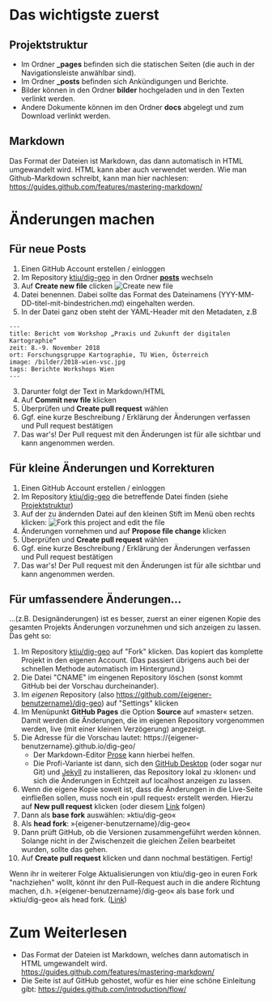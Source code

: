 # Das wichtigste zuerst

## <a name='projektstruktur'>Projektstruktur</a>

- Im Ordner **\_pages** befinden sich die statischen Seiten (die auch in der Navigationsleiste anwählbar sind).
- Im Ordner **\_posts** befinden sich Ankündigungen und Berichte. 
- Bilder können in den Ordner **bilder** hochgeladen und in den Texten verlinkt werden.
- Andere Dokumente können im den Ordner **docs** abgelegt und zum Download verlinkt werden.

## Markdown

Das Format der Dateien ist Markdown, das dann automatisch in HTML umgewandelt wird. HTML kann aber auch verwendet werden. Wie man Github-Markdown schreibt, kann man hier nachlesen: https://guides.github.com/features/mastering-markdown/

# Änderungen machen

## Für neue Posts

1. Einen GitHub Account erstellen / einloggen
1. Im Repository [ktiu/dig-geo][1] in den Ordner **[posts][2]** wechseln
2. Auf **Create new file** clicken
![Create new file][image-2]
2. Datei benennen. Dabei sollte das Format des Dateinamens (YYY-MM-DD-titel-mit-bindestrichen.md) eingehalten werden.
3. In der Datei ganz oben steht der YAML-Header mit den Metadaten, z.B
```
---
title: Bericht vom Workshop „Praxis und Zukunft der digitalen Kartographie“
zeit: 8.-9. November 2018
ort: Forschungsgruppe Kartographie, TU Wien, Österreich
image: /bilder/2018-wien-vsc.jpg
tags: Berichte Workshops Wien
---
```
3. Darunter folgt der Text in Markdown/HTML
3. Auf **Commit new file** klicken
4. Überprüfen und **Create pull request** wählen
5. Ggf. eine kurze Beschreibung / Erklärung der Änderungen verfassen und Pull request bestätigen
6. Das war's! Der Pull request mit den Änderungen ist für alle sichtbar und kann angenommen werden.

## Für kleine Änderungen und Korrekturen

1. Einen GitHub Account erstellen / einloggen
1. Im Repository [ktiu/dig-geo][1] die betreffende Datei finden (siehe [Projektstruktur][3])
2. Auf der zu ändernden Datei auf den kleinen Stift im Menü oben rechts klicken:
![Fork this project and edit the file][image-1]
3. Änderungen vornehmen und auf **Propose file change** klicken
4. Überprüfen und **Create pull request** wählen
5. Ggf. eine kurze Beschreibung / Erklärung der Änderungen verfassen und Pull request bestätigen
6. Das war's! Der Pull request mit den Änderungen ist für alle sichtbar und kann angenommen werden.

## Für umfassendere Änderungen...

...(z.B. Designänderungen) ist es besser, zuerst an einer eigenen Kopie des gesamten Projekts Änderungen vorzunehmen und sich anzeigen zu lassen. Das geht so:

1. Im Repository [ktiu/dig-geo][1] auf "Fork" klicken. Das kopiert das komplette Projekt in den eigenen Account. (Das passiert übrigens auch bei der schnellen Methode automatisch im Hintergrund.)
1. Die Datei "CNAME" im eingenen Repository löschen (sonst kommt GitHub bei der Vorschau durcheinander).
1. Im *eigenen* Repository (also https://github.com/{eigener-benutzername}/dig-geo) auf "Settings" klicken
2. Im Menüpunkt **GitHub Pages** die Option **Source** auf »master« setzen. Damit werden die Änderungen, die im eigenen Repository vorgenommen werden, live (mit einer kleinen Verzögerung) angezeigt.
3. Die Adresse für die Vorschau lautet: https://{eigener-benutzername}.github.io/dig-geo/
	- Der Markdown-Editor [Prose][4] kann hierbei helfen.
	- Die Profi-Variante ist dann, sich den [GitHub Desktop][5] (oder sogar nur Git) und [Jekyll][6] zu installieren, das Repository lokal zu ›klonen‹ und sich die Änderungen in Echtzeit auf localhost anzeigen zu lassen.
4. Wenn die eigene Kopie soweit ist, dass die Änderungen in die Live-Seite einfließen sollen, muss noch ein ›pull request‹ erstellt werden. Hierzu auf **New pull request** klicken (oder diesem [Link](../../compare/ktiu:master...master) folgen)
5. Dann als **base fork** auswählen: »ktiu/dig-geo«
6. Als **head fork**: »{eigener-benutzername}/dig-geo« 
7. Dann prüft GitHub, ob die Versionen zusammengeführt werden können. Solange nicht in der Zwischenzeit die gleichen Zeilen bearbeitet wurden, sollte das gehen.
8. Auf **Create pull request** klicken und dann nochmal bestätigen. Fertig!

Wenn ihr in weiterer Folge Aktualisierungen von ktiu/dig-geo in euren Fork "nachziehen" wollt, könnt ihr den Pull-Request auch in die andere Richtung machen, d.h. »{eigener-benutzername}/dig-geo« als base fork und »ktiu/dig-geo« als head fork. ([Link](../../compare/master...ktiu:master))


# Zum Weiterlesen

- Das Format der Dateien ist Markdown, welches dann automatisch in HTML umgewandelt wird. https://guides.github.com/features/mastering-markdown/
- Die Seite ist auf GitHub gehostet, wofür es hier eine schöne Einleitung gibt: https://guides.github.com/introduction/flow/

[1]:	https://github.com/ktiu/dig-geo
[2]:	https://github.com/ktiu/dig-geo/tree/master/_posts
[3]:	#projektstruktur
[4]:	https://prose.io
[5]:	https://desktop.github.com/
[6]:	https://jekyllrb.com

[image-1]:	https://raw.githubusercontent.com/ktiu/dig-geo/master/bilder/tutorial/fork_and_edit.png
[image-2]:	https://raw.githubusercontent.com/ktiu/dig-geo/master/bilder/tutorial/create_new_file.png

